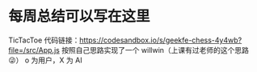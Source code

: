 # 每周总结可以写在这里
TicTacToe 代码链接：https://codesandbox.io/s/geekfe-chess-4y4wb?file=/src/App.js
按照自己思路实现了一个 willwin（上课有过老师的这个思路😜）
o 为用户，X 为 AI
